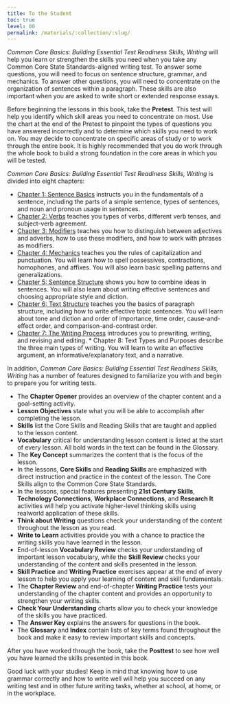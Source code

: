 ```yaml
---
title: To the Student
toc: true
level: 00
permalink: /materials/:collection/:slug/
---
```

*Common Core Basics: Building Essential Test Readiness Skills, Writing* will help you learn or strengthen the skills you need when you take any Common Core State Standards-aligned writing test. To answer some questions, you will need to focus on sentence structure, grammar, and mechanics. To answer other questions, you will need to concentrate on the organization of sentences within a paragraph. These skills are also important when you are asked to write short or extended response essays.

Before beginning the lessons in this book, take the **Pretest**. This test will help you identify which skill areas you need to concentrate on most. Use the chart at the end of the Pretest to pinpoint the types of questions you have answered incorrectly and to determine which skills you need to work on. You may decide to concentrate on specific areas of study or to work through the entire book. It is highly recommended that you do work through the whole book to build a strong foundation in the core areas in which you will be tested.

*Common Core Basics: Building Essential Test Readiness Skills, Writing* is divided into eight chapters:

 * [Chapter 1: Sentence Basics](chapter-1) instructs you in the fundamentals of a sentence, including the parts of a simple sentence, types of sentences, and noun and pronoun usage in sentences.
 * [Chapter 2: Verbs](chapter-2) teaches you types of verbs, different verb tenses, and subject-verb agreement.
 * [Chapter 3: Modifiers](chapter-3) teaches you how to distinguish between adjectives and adverbs, how to use these modifiers, and how to work with phrases as modifiers.
 * [Chapter 4: Mechanics](chapter-4) teaches you the rules of capitalization and punctuation. You will learn how to spell possessives, contractions, homophones, and affixes. You will also learn basic spelling patterns and generalizations.
 * [Chapter 5: Sentence Structure](chapter-5) shows you how to combine ideas in sentences. You will also learn about writing effective sentences and choosing appropriate style and diction.
 * [Chapter 6: Text Structure](chapter-6) teaches you the basics of paragraph structure, including how to write effective topic sentences. You will learn about tone and diction and order of importance, time order, cause-and-effect order, and comparison-and-contrast order.
 * [Chapter 7: The Writing Process](chapter-7) introduces you to prewriting, writing, and revising and editing.  * Chapter 8: Text Types and Purposes describe the three main types of writing. You will learn to write an effective argument, an informative/explanatory text, and a narrative.

In addition, *Common Core Basics: Building Essential Test Readiness Skills, Writing* has a number of features designed to familiarize you with and begin to prepare you for writing tests.

 * The **Chapter Opener** provides an overview of the chapter content and a goal-setting activity.
 * **Lesson Objectives** state what you will be able to accomplish after completing the lesson.
 * **Skills** list the Core Skills and Reading Skills that are taught and applied to the lesson content.
 * **Vocabulary** critical for understanding lesson content is listed at the start of every lesson. All bold words in the text can be found in the Glossary.
 * The **Key Concept** summarizes the content that is the focus of the lesson.
 * In the lessons, **Core Skills** and **Reading Skills** are emphasized with direct instruction and practice in the context of the lesson. The Core Skills align to the Common Core State Standards.
 * In the lessons, special features presenting **21st Century Skills**, **Technology Connections**, **Workplace Connections**, and **Research It** activities will help you activate higher-level thinking skills using realworld application of these skills.
 * **Think about Writing** questions check your understanding of the content throughout the lesson as you read.
 * **Write to Learn** activities provide you with a chance to practice the writing skills you have learned in the lesson.
 * End-of-lesson **Vocabulary Review** checks your understanding of important lesson vocabulary, while the **Skill Review** checks your understanding of the content and skills presented in the lesson.
 * **Skill Practice** and **Writing Practice** exercises appear at the end of every lesson to help you apply your learning of content and skill fundamentals.
 * The **Chapter Review** and end-of-chapter **Writing Practice** tests your understanding of the chapter content and provides an opportunity to strengthen your writing skills.
 * **Check Your Understanding** charts allow you to check your knowledge of the skills you have practiced.
 * The **Answer Key** explains the answers for questions in the book.
 * The **Glossary** and **Index** contain lists of key terms found throughout the book and make it easy to review important skills and concepts.

After you have worked through the book, take the **Posttest** to see how well you have learned the skills presented in this book.

Good luck with your studies! Keep in mind that knowing how to use grammar correctly and how to write well will help you succeed on any writing test and in other future writing tasks, whether at school, at home, or in the workplace.